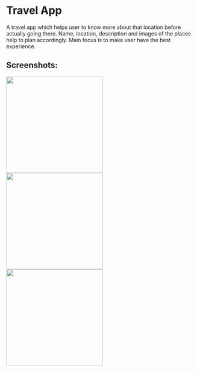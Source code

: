 # Travel App

A travel app which helps user to know more about that location before actually going there. Name, location, description and images of the places help to plan accordingly. Main focus is to make user have the best experience.

<h2>Screenshots:</h2>

<div>
  <img src="https://firebasestorage.googleapis.com/v0/b/database-pmr.appspot.com/o/travel-app%2Fvijay%20stambha.jpg?alt=media&token=3533ee7b-a512-4331-b7c0-94cc229d300d" width=256 margin=10>
<img src="https://firebasestorage.googleapis.com/v0/b/database-pmr.appspot.com/o/travel-app%2Ffateh%20prakash%20palace.jpg?alt=media&token=0784af8e-76f6-4f75-84d6-80a9cee4dc5f" width=256>
<img src="https://firebasestorage.googleapis.com/v0/b/database-pmr.appspot.com/o/travel-app%2FPadmini%20Palace.jpg?alt=media&token=983e1b49-1897-42e0-883c-5e558c563491" width=256>
</div>
